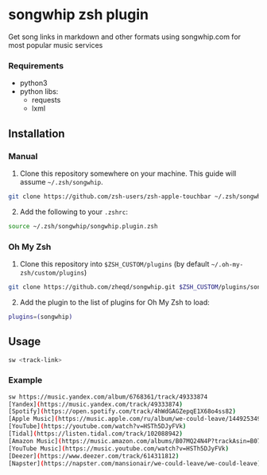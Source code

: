 # songwhip zsh plugin
Get song links in markdown and other formats using songwhip.com for most popular music services

### Requirements
* python3
* python libs:
  * requests
  * lxml


## Installation

### Manual

1. Clone this repository somewhere on your machine. This guide will assume `~/.zsh/songwhip`.

```sh
git clone https://github.com/zsh-users/zsh-apple-touchbar ~/.zsh/songwhip
```

2. Add the following to your `.zshrc`:

```sh
source ~/.zsh/songwhip/songwhip.plugin.zsh
```


### Oh My Zsh

1. Clone this repository into `$ZSH_CUSTOM/plugins` (by default `~/.oh-my-zsh/custom/plugins`)

```sh
git clone https://github.com/zheqd/songwhip.git $ZSH_CUSTOM/plugins/songwhip
```

2. Add the plugin to the list of plugins for Oh My Zsh to load:

```sh
plugins=(songwhip)
```
## Usage

```sh
sw <track-link>
```
### Example

```bash
sw https://music.yandex.com/album/6768361/track/49333874
[Yandex](https://music.yandex.com/track/49333874)
[Spotify](https://open.spotify.com/track/4hWdGAGZepqE1X68o4ss82)
[Apple Music](https://music.apple.com/ru/album/we-could-leave/1449253497?i=1449253756&app=music)
[YouTube](https://youtube.com/watch?v=HSTh5DJyFVk)
[Tidal](https://listen.tidal.com/track/102088942)
[Amazon Music](https://music.amazon.com/albums/B07MQ24N4P?trackAsin=B07MFRD1MF)
[YouTube Music](https://music.youtube.com/watch?v=HSTh5DJyFVk)
[Deezer](https://www.deezer.com/track/614311812)
[Napster](https://napster.com/mansionair/we-could-leave/we-could-leave)
```
